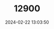 ---
title: "12900"
category: "Maxomys musschenbroekii"
draft: false
date: 2024-02-22 13:03:50
languages:
  English: ["Musschenbroek's Spiny Rat", "Musschenbroek’s Sulawesi Maxomys"]
---